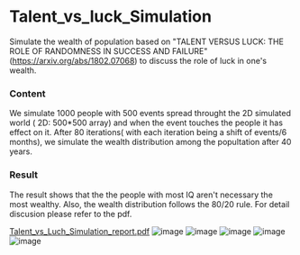 # Talent_vs_luck_Simulation
Simulate the wealth of population based on "TALENT VERSUS LUCK: THE ROLE OF RANDOMNESS IN SUCCESS AND FAILURE"(https://arxiv.org/abs/1802.07068) to discuss the role of luck in one's wealth.

### Content
We simulate 1000 people with 500 events spread throught the 2D simulated world ( 2D: 500*500 array) and when the event touches the people it has effect on it. After 80 iterations( with each iteration being a shift of events/6 months), we simulate the wealth distribution among the popultation after 40 years.

### Result
The result shows that the the people with most IQ aren't necessary the most wealthy.
Also, the wealth distribution follows the 80/20 rule.
For detail discusion please refer to the pdf. 

[Talent_vs_Luch_Simulation_report.pdf](https://github.com/azonwu590/Talent_vs_luck_Simulation/files/14507900/Talent_vs_Luch_Simulation_report.pdf)
![image](https://github.com/azonwu590/Talent_vs_luck_Simulation/assets/150345836/8be28735-cdc2-4cea-ad65-fb90b96f6257)
![image](https://github.com/azonwu590/Talent_vs_luck_Simulation/assets/150345836/0a8d0bfe-8aad-4d30-8502-bc72353ddd08)
![image](https://github.com/azonwu590/Talent_vs_luck_Simulation/assets/150345836/0be731c6-9a4d-4139-acc7-4322e4e2b87e)
![image](https://github.com/azonwu590/Talent_vs_luck_Simulation/assets/150345836/cf0800f4-779e-41de-9254-cb1951735d59)
![image](https://github.com/azonwu590/Talent_vs_luck_Simulation/assets/150345836/8ccdf7e5-4892-497d-a1f1-52581076d4eb)
